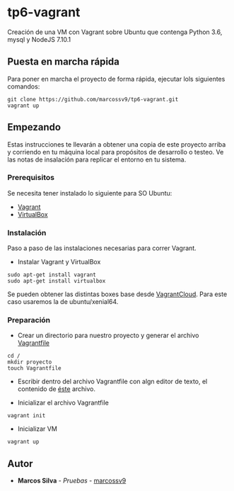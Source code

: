 # tp6-vagrant

Creación de una VM con Vagrant sobre Ubuntu que contenga Python 3.6, mysql y NodeJS 7.10.1

## Puesta en marcha rápida

Para poner en marcha el proyecto de forma rápida, ejecutar lols siguientes comandos:


```
git clone https://github.com/marcossv9/tp6-vagrant.git
vagrant up
```

## Empezando

Estas instrucciones te llevarán a obtener una copia de este proyecto arriba y corriendo en tu máquina local para propósitos de desarrollo o testeo. Ve las notas de insalación para replicar el entorno en tu sistema.

### Prerequisitos

Se necesita tener instalado lo siguiente para SO Ubuntu:

- [Vagrant](https://www.vagrantup.com/downloads)
- [VirtualBox](https://www.virtualbox.org/wiki/Downloads)

### Instalación

Paso a paso de las instalaciones necesarias para correr Vagrant.

- Instalar Vagrant y VirtualBox

```
sudo apt-get install vagrant
sudo apt-get install virtualbox
```

Se pueden obtener las distintas boxes base desde [VagrantCloud](https://vagrantcloud.com/). Para este caso usaremos la de ubuntu/xenial64.

### Preparación

- Crear un directorio para nuestro proyecto y generar el archivo [Vagrantfile](https://github.com/marcossv9/tp6-vagrant/Vagranfile)

```
cd /
mkdir proyecto
touch Vagrantfile
```

- Escribir dentro del archivo Vagrantfile con algn editor de texto, el contenido de [éste](https://github.com/marcossv9/tp6-vagrant/Vagranfile) archivo.

- Inicializar el archivo Vagrantfile

```
vagrant init
```

- Inicializar VM

```
vagrant up
```

## Autor

* **Marcos Silva** - *Pruebas* - [marcossv9](https://github.com/marcossv9)